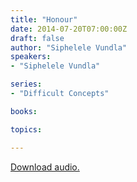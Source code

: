 ```yaml
---
title: "Honour"
date: 2014-07-20T07:00:00Z
draft: false
author: "Siphelele Vundla"
speakers:
- "Siphelele Vundla"

series:
- "Difficult Concepts"

books:

topics:

---
```

[Download audio.](https://s3.amazonaws.com/highway/sermons/2014_07/2014-07-20_Honour.mp3)
